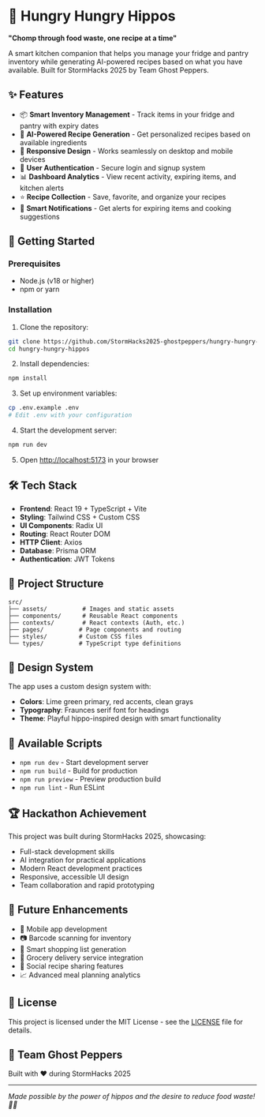 # 🦛 Hungry Hungry Hippos

**"Chomp through food waste, one recipe at a time"**

A smart kitchen companion that helps you manage your fridge and pantry inventory while generating AI-powered recipes based on what you have available. Built for StormHacks 2025 by Team Ghost Peppers.

## ✨ Features

- 📦 **Smart Inventory Management** - Track items in your fridge and pantry with expiry dates
- 🤖 **AI-Powered Recipe Generation** - Get personalized recipes based on available ingredients
- 📱 **Responsive Design** - Works seamlessly on desktop and mobile devices
- 🔐 **User Authentication** - Secure login and signup system
- 📊 **Dashboard Analytics** - View recent activity, expiring items, and kitchen alerts
- ⭐ **Recipe Collection** - Save, favorite, and organize your recipes
- 🎯 **Smart Notifications** - Get alerts for expiring items and cooking suggestions

## 🚀 Getting Started

### Prerequisites
- Node.js (v18 or higher)
- npm or yarn

### Installation

1. Clone the repository:
```bash
git clone https://github.com/StormHacks2025-ghostpeppers/hungry-hungry-hippos.git
cd hungry-hungry-hippos
```

2. Install dependencies:
```bash
npm install
```

3. Set up environment variables:
```bash
cp .env.example .env
# Edit .env with your configuration
```

4. Start the development server:
```bash
npm run dev
```

5. Open [http://localhost:5173](http://localhost:5173) in your browser

## 🛠️ Tech Stack

- **Frontend**: React 19 + TypeScript + Vite
- **Styling**: Tailwind CSS + Custom CSS
- **UI Components**: Radix UI
- **Routing**: React Router DOM
- **HTTP Client**: Axios
- **Database**: Prisma ORM
- **Authentication**: JWT Tokens

## 📁 Project Structure

```
src/
├── assets/          # Images and static assets
├── components/      # Reusable React components
├── contexts/        # React contexts (Auth, etc.)
├── pages/          # Page components and routing
├── styles/         # Custom CSS files
└── types/          # TypeScript type definitions
```

## 🎨 Design System

The app uses a custom design system with:
- **Colors**: Lime green primary, red accents, clean grays
- **Typography**: Fraunces serif font for headings
- **Theme**: Playful hippo-inspired design with smart functionality

## 📱 Available Scripts

- `npm run dev` - Start development server
- `npm run build` - Build for production
- `npm run preview` - Preview production build
- `npm run lint` - Run ESLint

## 🏆 Hackathon Achievement

This project was built during StormHacks 2025, showcasing:
- Full-stack development skills
- AI integration for practical applications
- Modern React development practices
- Responsive, accessible UI design
- Team collaboration and rapid prototyping

## 🔮 Future Enhancements

- 📱 Mobile app development
- 📷 Barcode scanning for inventory
- 🛒 Smart shopping list generation
- 🔗 Grocery delivery service integration
- 👥 Social recipe sharing features
- 📈 Advanced meal planning analytics

## 📄 License

This project is licensed under the MIT License - see the [LICENSE](LICENSE) file for details.

## 👥 Team Ghost Peppers

Built with ❤️ during StormHacks 2025

---

*Made possible by the power of hippos and the desire to reduce food waste! 🦛🥗*
